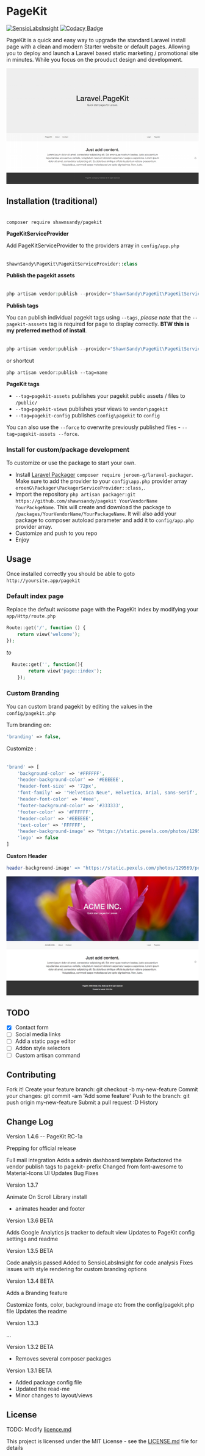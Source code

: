 # PageKit

[![SensioLabsInsight](https://insight.sensiolabs.com/projects/2b15870b-8188-40ef-be16-96fea6a81bb9/mini.png)](https://insight.sensiolabs.com/projects/2b15870b-8188-40ef-be16-96fea6a81bb9) [![Codacy Badge](https://api.codacy.com/project/badge/Grade/5decf43d0f574e7a833dacfda9ad676c)](https://www.codacy.com/app/shawnsandy04/pagekit?utm_source=github.com&amp;utm_medium=referral&amp;utm_content=shawnsandy/pagekit&amp;utm_campaign=Badge_Grade)

PageKit is a quick and easy way to upgrade the standard Laravel install page with a clean and modern Starter website or default pages. Allowing you to deploy and launch a Laravel based static marketing / promotional site in minutes. While you focus on the prouduct design and development. 

![PageKit Screenshot](pagekit.png)


## Installation (traditional)

```

composer require shawnsandy/pagekit

```

__PageKitServiceProvider__

Add PageKitServiceProvider to the providers array in `config/app.php`

```php

ShawnSandy\PageKit\PageKitServiceProvider::class

```

__Publish the pagekit assets__

```php

php artisan vendor:publish --provider="ShawnSandy\PageKit\PageKitServiceProvider"

```

__Publish tags__

You can publish individual pagekit tags using `--tags`, *please note* that the `--pagekit-asssets` tag is required for page to display correctly. **BTW this is my preferred method of install**.

```php

php artisan vendor:publish --provider="ShawnSandy\PageKit\PageKitServiceProvider" --tag=name

```

or shortcut

```
php artisan vendor:publish --tag=name

```

**PageKit tags**

* `--tag=pagekit-assets` publishes your pagekit public assets / files to `/public/` 
* `--tag=pagekit-views` publishes your views to `vendor\pagekit`
* `--tag=pagekit-config` publishes `config\pagekit` to `config`

You can also use the `--force` to overwrite previously published files - `--tag=pagekit-assets --force`.

### Install for custom/package development 

To customize or use the package to start your own.

* Install [Laravel Packager](https://github.com/Jeroen-G/laravel-packager#laravel-packager) `composer require jeroen-g/laravel-packager`. Make sure to add the provider to your `config\app.php` provider array `eroenG\Packager\PackagerServiceProvider::class,`.
* Import the repository `php artisan packager:git https://github.com/shawnsandy/pagekit YourVendorName YourPackgeName`. This will create and download the package to `/packages/YourVendorName/YourPackageName`. It will also add your package to composer autoload parameter and add it to `config/app.php` provider array.
* Customize and push to you repo
* Enjoy
          



## Usage

Once installed correctly you should be able to goto  `http://yoursite.app/pagekit` 

### Default index page

Replace the default *welcome* page with the PageKit index by modifying your `app/Http/route.php` 

```php
Route::get('/', function () {
    return view('welcome');
});
```
*to*

```php
  Route::get('', function(){
        return view('page::index');
    });
```

### Custom Branding

You can custom brand pagekit by editing the values in the `config/pagekit.php` 

Turn branding on:

```php
'branding' => false,
``` 

Customize :

```php

'brand' => [
    'background-color' => '#FFFFFF',
    'header-background-color' => '#EEEEEE',
    'header-font-size' => '72px',
    'font-family' => '"Helvetica Neue", Helvetica, Arial, sans-serif',
    'header-font-color' => '#eee',
    'footer-background-color' => '#333333',
    'footer-color' => '#FFFFFF',
    'header-color' => '#EEEEEE',
    'text-color' => 'FFFFFF',
    'header-background-image' => "https://static.pexels.com/photos/129569/pexels-photo-129569-large.jpeg",
    'logo' => false
]

```

**Custom Header**

```php
header-background-image' => "https://static.pexels.com/photos/129569/pexels-photo-129569-large.jpeg",

```

!['Costom Header Background'](pagekit-custom-header.png)

## TODO

- [x] Contact form
- [ ] Social media links
- [ ] Add a static page editor
- [ ] Addon style selectors
- [ ] Custom artisan command

## Contributing

Fork it!
Create your feature branch: git checkout -b my-new-feature
Commit your changes: git commit -am 'Add some feature'
Push to the branch: git push origin my-new-feature
Submit a pull request :D
History

## Change Log

Version 1.4.6 -- PageKit RC-1a

Prepping for official release

Full mail integration
Adds a admin dashboard template
Refactored the vendor publish tags to pagekit- prefix
Changed from font-awesome to Material-Icons
UI Updates
Bug Fixes



Version 1.3.7

Animate On Scroll Library install
- animates header and footer

Version 1.3.6 BETA

Adds Google Analytics js tracker to default view
Updates to PageKit config settings and readme

Version 1.3.5 BETA

Code analysis passed
Added to SensioLabsInsight for code analysis 
Fixes issues with style rendering for custom branding options

Version 1.3.4 BETA 

Adds a Branding feature

Customize fonts, color, background image etc from the config/pagekit.php file
Updates the readme

Version 1.3.3

...

Version 1.3.2 BETA

- Removes several composer packages


Version 1.3.1 BETA

- Added package config file
- Updated the read-me
- Minor changes to layout/views 



## License

TODO: Modify [licence.md](LICENCE.md)


This project is licensed under the MIT License - see the [LICENSE.md](LICENSE.md) file for details

